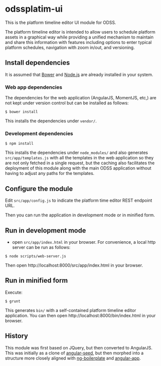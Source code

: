 odssplatim-ui
=============

This is the platform timeline editor UI module for ODSS.

The platform timeline editor is intended to allow users to schedule platform
assets in a graphical way while providing a unified mechanism to maintain and
share this information with features including options to enter typical
platform schedules, navigation with zoom in/out, and versioning.


## Install dependencies ##

It is assumed that [Bower](http://bower.io/) and [Node.js](http://nodejs.org/)
are already installed in your system.

### Web app dependencies ###

The dependencies for the web application (AngularJS, MomentJS, etc,) are not
kept under version control but can be installed as follows:

```shell
$ bower install
```
This installs the dependencies under `vendor/`.

### Development dependencies ###

```shell
$ npm install
```
This installs the dependencies under `node_modules/` and also generates
`src/app/templates.js` with all the templates in the web application so they
are not only fetched in a single request, but the caching also facilitates
the deployment of this module along with the main ODSS application without
having to adjust any paths for the templates.

## Configure the module ##

Edit `src/app/config.js` to indicate the platform time editor REST endpoint
URL.

Then you can run the application in development mode or in minified form.

## Run in development mode ##

- open `src/app/index.html` in your browser.
For convenience, a local http server can be run as follows:
```shell
$ node scripts/web-server.js
```
Then open http://localhost:8000/src/app/index.html in your browser.

## Run in minified form ##

Execute:
```shell
$ grunt
```
This generates `bin/` with a self-contained platform timeline editor
application. You can then open http://localhost:8000/bin/index.html in your
browser.


## History ##

This module was first based on JQuery, but then converted to AngularJS.
This was initially as a clone of
[angular-seed](https://github.com/angular/angular-seed),
but then morphed into a structure more closely aligned with
[ng-boilerplate](https://github.com/ngbp/ng-boilerplate/) and
[angular-app](https://github.com/angular-app/angular-app/tree/master/client).
